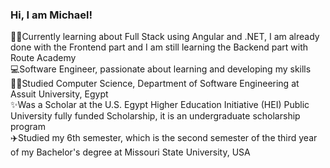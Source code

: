 ### Hi, I am Michael!

🧑‍💻Currently learning about Full Stack using Angular and .NET, I am already done with the Frontend part and I am still learning the Backend part with Route Academy<br/>
💻Software Engineer, passionate about learning and developing my skills<br/>
👨‍🎓Studied Computer Science, Department of Software Engineering at Assuit University, Egypt<br/>
✨Was a Scholar at the U.S. Egypt Higher Education Initiative (HEI) Public University fully funded Scholarship, it is an undergraduate scholarship program<br/>
✈️Studied my 6th semester, which is the second semester of the third year of my Bachelor's degree at Missouri State University, USA<br/>




